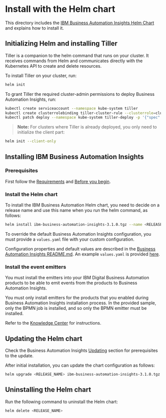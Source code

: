 # Install with the Helm chart

This directory includes the [IBM Business Automation Insights Helm Chart](./ibm-business-automation-insights-3.1.0.tgz) and explains how to install it.

## Initializing Helm and installing Tiller

Tiller is a companion to the helm command that runs on your cluster. It receives commands from Helm and communicates directly with the Kubernetes API to create and delete resources.

To install Tiller on your cluster, run:

```sh
helm init
```

To grant Tiller the required cluster-admin permissions to deploy Business Automation Insights, run:
```sh
kubectl create serviceaccount --namespace kube-system tiller
kubectl create clusterrolebinding tiller-cluster-rule --clusterrole=cluster-admin --serviceaccount=kube-system:tiller
kubectl patch deploy --namespace kube-system tiller-deploy -p '{"spec":{"template":{"spec":{"serviceAccount":"tiller"}}}}'
```

> **Note:** For clusters where Tiller is already deployed, you only need to initialize the client part:

```sh
helm init --client-only
```

## Installing IBM Business Automation Insights

### Prerequisites

First follow the [Requirements](../README.md#requirements) and [Before you begin](../README.md#before-you-begin).

### Install the Helm chart

To install the IBM Business Automation Helm chart, you need to decide on a release name and use this name when you run the helm command, as follows:

```sh
helm install ibm-business-automation-insights-3.1.0.tgz --name <RELEASE_NAME> -n <NAMESPACE> -f values.yaml
```

To override the default Business Automation Insights configuration, you must provide a `values.yaml` file with your custom configuration.

Configuration properties and default values are described in the [Business Automation Insights README.md](../README.md#configuration-parameters). An example `values.yaml` is provided [here](../configuration/sample-values.yaml).

### Install the event emitters

You must install the emitters into your IBM Digital Business Automation products to be able to emit events from the products to Business Automation Insights.

You must only install emitters for the products that you enabled during Business Automation Insights installation process. In the provided sample, only the BPMN job is installed, and so only the BPMN emitter must be installed.

Refer to the [Knowledge Center](https://www.ibm.com/support/knowledgecenter/SSYHZ8_18.0.x/com.ibm.dba.bai/topics/con_bai_top_bmpn_events.html) for instructions.

## Updating the Helm chart

Check the Business Automation Insights [Updating](../README.md#updating) section for prerequisites to the update.

After initial installation, you can update the chart configuration as follows:

```sh
helm upgrade <RELEASE_NAME> ibm-business-automation-insights-3.1.0.tgz -n <NAMESPACE> --reuse-values --set a.property=newvalue[,other.property2=newvalue2]
```

## Uninstalling the Helm chart

Run the following command to uninstall the Helm chart:

```sh
helm delete <RELEASE_NAME>
```
